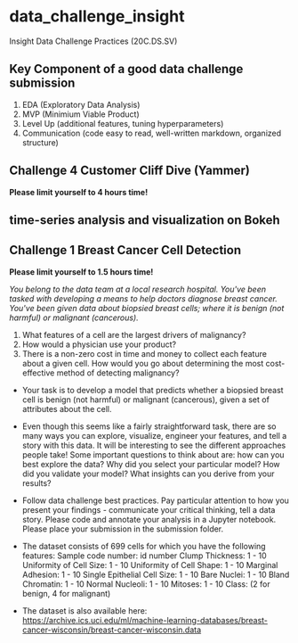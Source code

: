 # data_challenge_insight
Insight Data Challenge Practices (20C.DS.SV)

## Key Component of a good data challenge submission
1. EDA  (Exploratory Data Analysis)  
2. MVP (Minimium Viable Product)  
3. Level Up (additional features, tuning hyperparameters)   
4. Communication (code easy to read, well-written markdown, organized structure)

## Challenge 4 Customer Cliff Dive (Yammer)
**Please limit yourself to 4 hours time!**  
## time-series analysis and visualization on Bokeh

## Challenge 1 Breast Cancer Cell Detection
**Please limit yourself to 1.5 hours time!**  
 
*You belong to the data team at a local research hospital. You've been tasked with 
developing a means to help doctors diagnose breast cancer. You've been given data 
about biopsied breast cells; where it is benign (not harmful) or malignant (cancerous).*   
1. What features of a cell are the largest drivers of malignancy? 
2. How would a physician use your product? 
3. There is a non-zero cost in time and money to collect each feature about a given cell. How would you go about determining the most cost-effective method of 
detecting malignancy? 


- Your task is to develop a model that predicts whether a biopsied breast cell is benign (not harmful) or malignant (cancerous), given a set of attributes about the cell.  

- Even though this seems like a fairly straightforward task, there are so many ways you can explore, visualize, engineer your features, and tell a story with this data. It will be interesting to see the different approaches people take! Some important questions to think about are: how can you best explore the data? Why did you select your particular model? How did you validate your model? What insights can you derive from your results?

- Follow data challenge best practices. Pay particular attention to how you present your findings - communicate your critical thinking, tell a data story. Please code and annotate your analysis in a Jupyter notebook. Please place your submission in the submission folder.

- The dataset consists of 699 cells for which you have the following features:
Sample code number: id number Clump Thickness: 1 - 10 Uniformity of Cell Size: 1 - 10 Uniformity of Cell Shape: 1 - 10 Marginal Adhesion: 1 - 10 Single Epithelial Cell Size: 1 - 10 Bare Nuclei: 1 - 10 Bland Chromatin: 1 - 10 Normal Nucleoli: 1 - 10 Mitoses: 1 - 10 Class: (2 for benign, 4 for malignant)  

- The dataset is also available here: https://archive.ics.uci.edu/ml/machine-learning-databases/breast-cancer-wisconsin/breast-cancer-wisconsin.data
